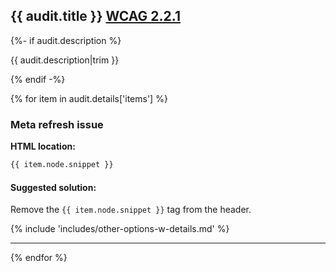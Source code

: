 ## {{ audit.title }} [WCAG 2.2.1](https://www.w3.org/WAI/WCAG21/quickref/?versions=2.0#timing-adjustable)

{%- if audit.description %}

{{ audit.description|trim }}

{% endif -%}

{% for item in audit.details['items'] %}

### Meta refresh issue

__HTML location:__

```html
{{ item.node.snippet }}
```

#### Suggested solution:

Remove the `{{ item.node.snippet }}` tag from the header.

{% include 'includes/other-options-w-details.md' %}

---

{% endfor %}
